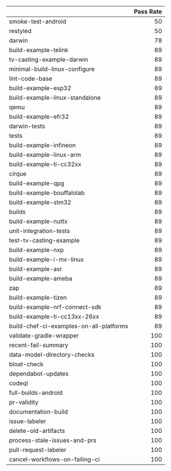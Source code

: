 |                                         |   Pass Rate |
|:----------------------------------------|------------:|
| smoke-test-android                      |          50 |
| restyled                                |          50 |
| darwin                                  |          78 |
| build-example-telink                    |          89 |
| tv-casting-example-darwin               |          89 |
| minimal-build-linux-configure           |          89 |
| lint-code-base                          |          89 |
| build-example-esp32                     |          89 |
| build-example-linux-standalone          |          89 |
| qemu                                    |          89 |
| build-example-efr32                     |          89 |
| darwin-tests                            |          89 |
| tests                                   |          89 |
| build-example-infineon                  |          89 |
| build-example-linux-arm                 |          89 |
| build-example-ti-cc32xx                 |          89 |
| cirque                                  |          89 |
| build-example-qpg                       |          89 |
| build-example-bouffalolab               |          89 |
| build-example-stm32                     |          89 |
| builds                                  |          89 |
| build-example-nuttx                     |          89 |
| unit-integration-tests                  |          89 |
| test-tv-casting-example                 |          89 |
| build-example-nxp                       |          89 |
| build-example-i-mx-linux                |          89 |
| build-example-asr                       |          89 |
| build-example-ameba                     |          89 |
| zap                                     |          89 |
| build-example-tizen                     |          89 |
| build-example-nrf-connect-sdk           |          89 |
| build-example-ti-cc13xx-26xx            |          89 |
| build-chef-ci-examples-on-all-platforms |          89 |
| validate-gradle-wrapper                 |         100 |
| recent-fail-summary                     |         100 |
| data-model-directory-checks             |         100 |
| bloat-check                             |         100 |
| dependabot-updates                      |         100 |
| codeql                                  |         100 |
| full-builds-android                     |         100 |
| pr-validity                             |         100 |
| documentation-build                     |         100 |
| issue-labeler                           |         100 |
| delete-old-artifacts                    |         100 |
| process-stale-issues-and-prs            |         100 |
| pull-request-labeler                    |         100 |
| cancel-workflows-on-failing-ci          |         100 |